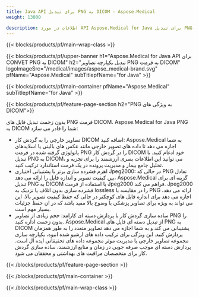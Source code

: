 ```yaml
---
title: Java API برای تبدیل PNG به DICOM - Aspose.Medical
weight: 13000

description: اطلاعات در مورد API Aspose.Medical for Java برای تبدیل PNG به DICOM
---
```


{{< blocks/products/pf/main-wrap-class >}}

{{< blocks/products/pf/upper-banner h1="Aspose.Medical for Java API برای CONVET PNG به DICOM" h2="تبدیل یکپارچه تصاویر PNG به فرمت DICOM" logoImageSrc="/medical/images/aspose_medical-brand.svg" pfName="Aspose.Medical" subTitlepfName="for Java" >}}

{{< blocks/products/pf/main-container pfName="Aspose.Medical" subTitlepfName="for Java" >}}

{{< blocks/products/pf/feature-page-section h2="PNG به ویژگی های DICOM">}}

<p>بدون زحمت تبدیل فایل های PNG فرمت DICOM. Aspose.Medical for Java PNG به DICOM شما را قادر می سازد:</p>

<ul>
<li>تصاویر خارجی را به گردش کار DICOM اضافه کنید: Aspose.Medical به شما اجازه می دهد تا داده های تصویر خارجی مانند عکس های بالینی یا اسلایدهای پاتولوژی گرفته شده در فرمت PNG را در گردش کار DICOM خود ادغام کنید. با تبدیل PNG به DICOM، می توانید این اطلاعات بصری ارزشمند را برای تجزیه و تحلیل جامع بیمار و مدیریت پرونده در یک فرمت استاندارد ترکیب کنید.</li>
<li>اهرم فشرده سازی برتر با پشتیبانی اختیاری Jpeg2000: در حالی که PNG تعادل بین کیفیت تصویر و اندازه فایل را ارائه می دهد، Aspose.Medical گزینه ای برای تبدیل PNG به DICOM با استفاده از فرمت Jpeg2000 فراهم می کند. Jpeg2000 فشرده سازی بدون اتلاف یا نزدیک به lossless را در مقایسه با PNG ارائه می دهد، اجازه می دهد برای اندازه فایل های کوچکتر در حالی که حفظ کیفیت تصویر بالا. این می تواند به ویژه برای تصاویر پزشکی با وضوح بالا مفید باشد که در ان حفظ جزئیات بسیار مهم است.</li>
<li>ساده سازی گردش کار با پردازش دسته ای کارامد: حجم زیادی از تصاویر PNG را بدون زحمت اداره کنید. Aspose.Medical از تبدیل دسته ای فایل های PNG به DICOM پشتیبانی می کند و به شما اجازه می دهد تصاویر متعدد را به طور همزمان پردازش کنید. این ویژگی برای ترکیب داده های ارشیو شده انبوه، یکپارچه سازی مجموعه تصاویر خارجی یا مدیریت موثر مجموعه داده های تحقیقاتی ایده ال است. پردازش دسته ای موجب صرفه جویی در زمان و منابع ارزشمند، ساده سازی گردش کار برای متخصصان مراقبت های بهداشتی و محققان می شود.</li>
</ul>

{{< /blocks/products/pf/feature-page-section >}}

{{< /blocks/products/pf/main-container >}}

{{< /blocks/products/pf/main-wrap-class >}}